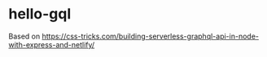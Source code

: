 # hello-gql

Based on https://css-tricks.com/building-serverless-graphql-api-in-node-with-express-and-netlify/
